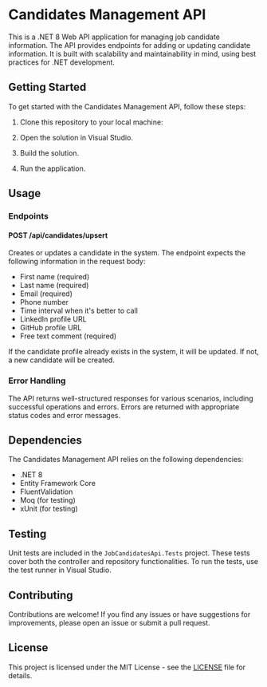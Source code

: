 # Candidates Management API

This is a .NET 8 Web API application for managing job candidate information. The API provides endpoints for adding or updating candidate information. It is built with scalability and maintainability in mind, using best practices for .NET development.

## Getting Started

To get started with the Candidates Management API, follow these steps:

1. Clone this repository to your local machine:


2. Open the solution in Visual Studio.

3. Build the solution.

4. Run the application.

## Usage

### Endpoints

#### POST /api/candidates/upsert

Creates or updates a candidate in the system. The endpoint expects the following information in the request body:

- First name (required)
- Last name (required)
- Email (required)
- Phone number
- Time interval when it's better to call
- LinkedIn profile URL
- GitHub profile URL
- Free text comment (required)

If the candidate profile already exists in the system, it will be updated. If not, a new candidate will be created.

### Error Handling

The API returns well-structured responses for various scenarios, including successful operations and errors. Errors are returned with appropriate status codes and error messages.

## Dependencies

The Candidates Management API relies on the following dependencies:

- .NET 8
- Entity Framework Core
- FluentValidation
- Moq (for testing)
- xUnit (for testing)

## Testing

Unit tests are included in the `JobCandidatesApi.Tests` project. These tests cover both the controller and repository functionalities. To run the tests, use the test runner in Visual Studio.

## Contributing

Contributions are welcome! If you find any issues or have suggestions for improvements, please open an issue or submit a pull request.

## License

This project is licensed under the MIT License - see the [LICENSE](LICENSE) file for details.
